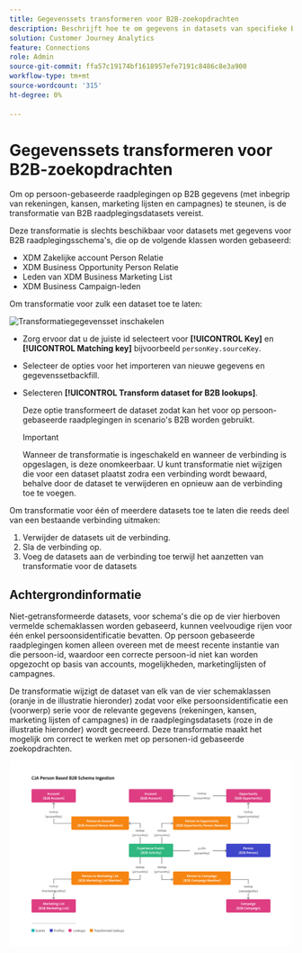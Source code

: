 ```yaml
---
title: Gegevenssets transformeren voor B2B-zoekopdrachten
description: Beschrijft hoe te om gegevens in datasets van specifieke B2B raadplegingsschema's om te zetten
solution: Customer Journey Analytics
feature: Connections
role: Admin
source-git-commit: ffa57c19174bf1618957efe7191c8486c8e3a900
workflow-type: tm+mt
source-wordcount: '315'
ht-degree: 0%

---
```


# Gegevenssets transformeren voor B2B-zoekopdrachten

Om op persoon-gebaseerde raadplegingen op B2B gegevens (met inbegrip van rekeningen, kansen, marketing lijsten en campagnes) te steunen, is de transformatie van B2B raadplegingsdatasets vereist.

Deze transformatie is slechts beschikbaar voor datasets met gegevens voor B2B raadplegingsschema&#39;s, die op de volgende klassen worden gebaseerd:

* XDM Zakelijke account Person Relatie
* XDM Business Opportunity Person Relatie
* Leden van XDM Business Marketing List
* XDM Business Campaign-leden

Om transformatie voor zulk een dataset toe te laten:

![Transformatiegegevensset inschakelen](assets/transform-dataset.gif)

* Zorg ervoor dat u de juiste id selecteert voor **[!UICONTROL Key]** en **[!UICONTROL Matching key]** bijvoorbeeld `personKey.sourceKey`.

* Selecteer de opties voor het importeren van nieuwe gegevens en gegevenssetbackfill.

* Selecteren **[!UICONTROL Transform dataset for B2B lookups]**.

  Deze optie transformeert de dataset zodat kan het voor op persoon-gebaseerde raadplegingen in scenario&#39;s B2B worden gebruikt.


  >[!IMPORTANT]
  >
  >Wanneer de transformatie is ingeschakeld en wanneer de verbinding is opgeslagen, is deze onomkeerbaar. U kunt transformatie niet wijzigen die voor een dataset plaatst zodra een verbinding wordt bewaard, behalve door de dataset te verwijderen en opnieuw aan de verbinding toe te voegen.

Om transformatie voor één of meerdere datasets toe te laten die reeds deel van een bestaande verbinding uitmaken:

1. Verwijder de datasets uit de verbinding.
1. Sla de verbinding op.
1. Voeg de datasets aan de verbinding toe terwijl het aanzetten van transformatie voor de datasets

## Achtergrondinformatie

Niet-getransformeerde datasets, voor schema&#39;s die op de vier hierboven vermelde schemaklassen worden gebaseerd, kunnen veelvoudige rijen voor één enkel persoonsidentificatie bevatten. Op persoon gebaseerde raadplegingen komen alleen overeen met de meest recente instantie van die persoon-id, waardoor een correcte persoon-id niet kan worden opgezocht op basis van accounts, mogelijkheden, marketinglijsten of campagnes.

De transformatie wijzigt de dataset van elk van de vier schemaklassen (oranje in de illustratie hieronder) zodat voor elke persoonsidentificatie een (voorwerp) serie voor de relevante gegevens (rekeningen, kansen, marketing lijsten of campagnes) in de raadplegingsdatasets (roze in de illustratie hieronder) wordt gecreeerd. Deze transformatie maakt het mogelijk om correct te werken met op personen-id gebaseerde zoekopdrachten.

![B2B-schema&#39;s](./assets/b2b-schemas.svg)
